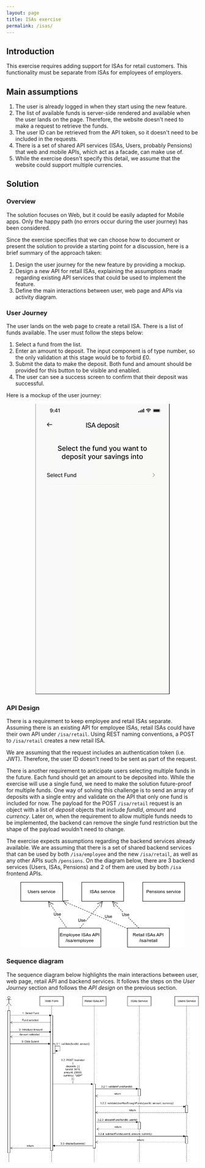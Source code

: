 ```yaml
---
layout: page
title: ISAs exercise
permalink: /isas/
---
```


## Introduction

This exercise requires adding support for ISAs for retail customers. This functionality must be separate from ISAs for employees of employers.

## Main assumptions

1. The user is already logged in when they start using the new feature.
2. The list of available funds is server-side rendered and available when the user lands on the page. Therefore, the website doesn't need to make a request to retrieve the funds.
3. The user ID can be retrieved from the API token, so it doesn't need to be included in the requests.
4. There is a set of shared API services (ISAs, Users, probably Pensions) that web and mobile APIs, which act as a facade, can make use of.
5. While the exercise doesn't specify this detail, we assume that the website could support multiple currencies.

## Solution

### Overview

The solution focuses on Web, but it could be easily adapted for Mobile apps. Only the happy path (no errors occur during the user journey) has been considered.

Since the exercise specifies that we can choose how to document or present the solution to provide a starting point for a discussion, here is a brief summary of the approach taken:

1. Design the user journey for the new feature by providing a mockup.
2. Design a new API for retail ISAs, explaining the assumptions made regarding existing API services that could be used to implement the feature.
3. Define the main interactions between user, web page and APIs via activity diagram.

### User Journey

The user lands on the web page to create a retail ISA. There is a list of funds available. The user must follow the steps below:

1. Select a fund from the list.
2. Enter an amount to deposit. The input component is of type number, so the only validation at this stage would be to forbid £0.
3. Submit the data to make the deposit. Both fund and amount should be provided for this button to be visible and enabled.
4. The user can see a success screen to confirm that their deposit was successful.

Here is a mockup of the user journey:

<div style="text-align:center">
<img src="assets/img/isa-user-journey.gif" alt="Happy path - User journey"/>
</div>

### API Design

There is a requirement to keep employee and retail ISAs separate. Assuming there is an existing API for employee ISAs, retail ISAs could have their own API under `/isa/retail`. Using REST naming conventions, a POST to `/isa/retail` creates a new retail ISA.

We are assuming that the request includes an authentication token (i.e. JWT). Therefore, the user ID doesn't need to be sent as part of the request.

There is another requirement to anticipate users selecting multiple funds in the future. Each fund should get an amount to be deposited into. While the exercise will use a single fund, we need to make the solution future-proof for multiple funds. One way of solving this challenge is to send an array of deposits with a single entry and validate on the API that only one fund is included for now. The payload for the POST `/isa/retail` request is an object with a list of _deposit_ objects that include _fundId_, _amount_ and _currency_. Later on, when the requirement to allow multiple funds needs to be implemented, the backend can remove the single fund restriction but the shape of the payload wouldn't need to change.

The exercise expects assumptions regarding the backend services already available. We are assuming that there is a set of shared backend services that can be used by both `/isa/employee` and the new `/isa/retail`, as well as any other APIs such `/pensions`. On the diagram below, there are 3 backend services (Users, ISAs, Pensions) and 2 of them are used by both `/isa` frontend APIs.

<div style="text-align:center">
<img src="assets/img/isa-dependencies-diagram.png" alt="Depencencies diagram"/>
</div>

### Sequence diagram

The sequence diagram below highlights the main interactions between user, web page, retail API and backend services. It follows the steps on the _User Journey_ section and follows the _API design_ on the previous section.

<div style="text-align:center">
<img src="assets/img/isa-sequence-diagram.png" alt="Happy path - Sequence diagram"/>
</div>
